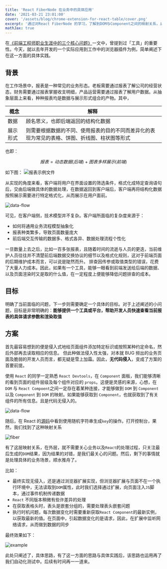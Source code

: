 ```yaml
---
title: 'React FiberNode 在业务中的具体应用'
date: '2021-03-21 23:01:00'
cover: '/assets/blog/chrome-extension-for-react-table/cover.png'
excerpt: '通过对React FiberNode 的学习，了解到DOM与Component之间的映射关系，从而优雅的解决了一个业务中遇到的实际问题'
mathJax: true
---
```


在[《前端工程师职业生涯中的三个核心问题》](https://chungguo.me/core-issues-of-fe-developer)一文中，曾提到过「工具」的重要性。今天，就以去年开发的一个实际应用到工作中的浏览器插件为例，简单阐述下在这一方面的具体实践。

## 背景

在工作场景中，报表是一种常见的业务形态。老板需要通过报表了解公司的经营状态，财务需要通过报表掌握收支明细，产品运营需要通过报表了解用户数据。从抽象层面上来看，种种报表均是数据与展示形式组合的产物。其中，

|概念|解释|
|---|---|
|数据|顾名思义，也即后端返回的结构化数据|
|展示形式|则需要根据数据的不同、使用报表的目的不同而差异化的表现为常见的表格、饼图、折线图、柱状图等形式|

也即：

$$报表 = 动态数据(后端) + 图表多样展示(前端)$$

如下图：
![报表示例文件](/assets/blog/chrome-extension-for-react-table/report-example.jpg)

从实现的角度来看，客户端将用户在界面设置的筛选条件，格式化成特定查询语句后，交由后端做具体的数据处理，在数据返回到客户端后，客户端再将结构化数据按照展示需要进行特定格式化，从而展示在用户面前。

![data-flow](/assets/blog/chrome-extension-for-react-table/flow.png)

可见，在客户端侧，技术模型并不复杂。客户端所面临的复杂度来源于：

- 如何将通用业务流程模型抽象化
- 报表种类繁多，导致页面数量庞大
- 前后端交互传输的数据多、格式各异、数据处理流程个性化

一旦数量上去之后，比如一百多张报表，且随着时间的流逝与人员的更迭，当前维护人员往往并不清楚前后端数据交换协议的细节以及格式化规则，这对于前端页面的后期维护成本而言，可以说是陡然而升。
排查因传参或取值类型的错误，花费了大量人力成本。因此，如果有一个工具，能够一眼看到前端发送给后端的数据、以及页面渲染时又是取的什么值，在一定程度上便能够降低问题排查的成本。

## 目标

明确了当前面临的问题，下一步则需要确定一个具体的目标。对于上述阐述的小问题，目标是非常明确的：**能够提供一个工具或平台，帮助开发人员快速查看当前报表的具体请求参数和渲染取值**

## 方案

首先最容易想到的便是侵入式地给页面组件添加特定标识或按照某种约定命名，然后外部再去读取相应的信息。
但此种做法侵入性太强，对本就 BUG 频出的业务页面及脆弱的开发人员而言，都无疑是雪上加霜。因此，**无代码侵入**，变成了方案的首要前提。

使用 `React` 的同学一定熟悉 `React Devtools`，在 `Component` 面板，我们能够清晰的看到页面的组件层级及每个组件对应的 `props`。这便是灵感的来源，心想，在 `DOM` 与 `React Compoent`之间一定存在着某种连接，才能够做到 `DOM` 到 `Component` 以及 `Component` 到 `DOM` 的映射。如果能够获取到 `Component`，也就获取到了有关组件的所有信息。且是代码无侵入的。

![data-flow](/assets/blog/chrome-extension-for-react-table/react-devtools.jpg)

随后，在 React 的[源码](https://github.com/facebook/react/blob/master/packages/react-dom/src/client/ReactDOMComponentTree.js#L36-L44)中看到使用随机字符串生成`key`的操作。打开控制台，果然，我们找到了这种映射关系

![fiber](/assets/blog/chrome-extension-for-react-table/react-fiber.jpg)

有了这层映射关系，在外层，就不需要关心业务以及`React`的处理过程，只关注最后生成的`DOM`结果，因为结果的对错，是我们最关心的问题。然后，剩下的事情就是处理具体的业务场景，顺水推舟了。

比如：

- 最终实现无侵入，还是通过浏览器扩展实现，但浏览器扩展与页面不在一个执行环境中，无法读取到`DOM`属性，此时我们选择通过扩展，向页面注入`JS`脚本，通过事件机制传递数据
- `React` 不同版本稍微有些许差异的处理
- 在获取表格头时，表头是嵌套分组的，需要处理表头嵌套问题
- 执行时机问题，每次数据变化时需要重新获取`React Component`的最新实例，以获取最新的值。在页面中，引起数据变化的是请求，因此，在扩展中监听网络请求，从而做到数据的同步

最终效果如下：

![example](/assets/blog/chrome-extension-for-react-table/example.png)

此处只阐述了，具体思路，有了这一方面的思路与具体实践后，该思路也运用再了我们自动化测试中。后续有时间再一一道来。
